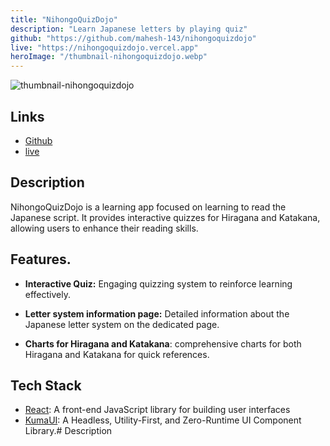 ```yaml
---
title: "NihongoQuizDojo"
description: "Learn Japanese letters by playing quiz"
github: "https://github.com/mahesh-143/nihongoquizdojo"
live: "https://nihongoquizdojo.vercel.app"
heroImage: "/thumbnail-nihongoquizdojo.webp"
---
```


![thumbnail-nihongoquizdojo](/thumbnail-nihongoquizdojo.png)

## Links

- [Github](https://github.com/mahesh-143/nihongoquizdojo)
- [live](https://nihongoquizdojo.vercel.app)

## Description

NihongoQuizDojo is a learning app focused on learning to read the Japanese script. It provides interactive quizzes for Hiragana and Katakana, allowing users to enhance their reading skills.

## Features.

- **Interactive Quiz:** Engaging quizzing system to reinforce learning effectively.

- **Letter system information page:** Detailed information about the Japanese letter system on the dedicated page.

- **Charts for Hiragana and Katakana**: comprehensive charts for both Hiragana and Katakana for quick references.

## Tech Stack

- [React](https://react.dev): A front-end JavaScript library for building user interfaces
- [KumaUI](https://www.kuma-ui.com/): A Headless, Utility-First, and Zero-Runtime UI Component Library.# Description
